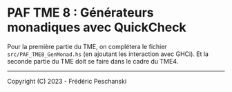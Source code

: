 # PAF TME 8 : Générateurs monadiques avec QuickCheck

Pour la première partie du TME, on complétera le fichier `src/PAF_TME8_GenMonad.hs` 
(en ajoutant les interaction avec GHCi).
Et la seconde partie du TME doit se faire dans le cadre du TME4.

----
Copyright (C) 2023 - Frédéric Peschanski



